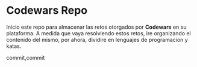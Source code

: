 # Codewars Repo

Inicio este repo para almacenar las retos otorgados por **Codewars** en su plataforma. A medida que vaya resolviendo estos retos, ire organizando el contenido del mismo, por ahora, dividire en lenguajes de programacion y katas.

commit,commit
